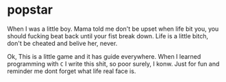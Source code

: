 # popstar

When I was a little boy.
Mama told me don't be upset when life bit you, you should fucking beat back until your fist break down.
Life is a little bitch, don't be cheated and belive her, never.

Ok,
This is a little game and it has guide everywhere.
When I learned programming with `C` I write this shit, so poor surely, I konw.
Just for fun and reminder me dont forget what life real face is.
